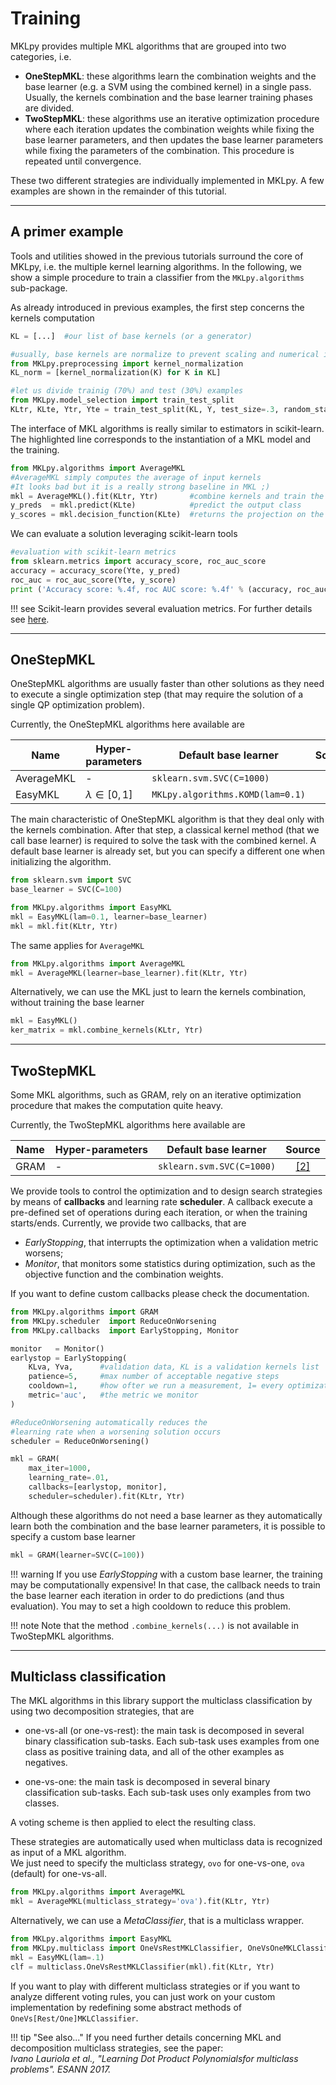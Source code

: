 # Training


MKLpy provides multiple MKL algorithms that are grouped into two categories, i.e.

* **OneStepMKL**: these algorithms learn the combination weights and the base learner (e.g. a SVM using the combined kernel) in a single pass. Usually, the kernels combination and the base learner training phases are divided.
* **TwoStepMKL**: these algorithms use an iterative optimization procedure where each iteration updates the combination weights while fixing the base learner parameters, and then updates the base learner parameters while fixing the parameters of the combination. This procedure is repeated until convergence.

These two different strategies are individually implemented in MKLpy. A few examples are shown in the remainder of this tutorial.


- - -

## A primer example

Tools and utilities showed in the previous tutorials surround the core of MKLpy, i.e. the multiple kernel learning algorithms.
In the following, we show a simple procedure to train a classifier from the `MKLpy.algorithms` sub-package.

As already introduced in previous examples, the first step concerns the kernels computation



```python
KL = [...]	#our list of base kernels (or a generator)

#usually, base kernels are normalize to prevent scaling and numerical issues
from MKLpy.preprocessing import kernel_normalization
KL_norm = [kernel_normalization(K) for K in KL]

#let us divide trainig (70%) and test (30%) examples
from MKLpy.model_selection import train_test_split
KLtr, KLte, Ytr, Yte = train_test_split(KL, Y, test_size=.3, random_state=42)
```

The interface of MKL algorithms is really similar to estimators in scikit-learn.
The highlighted line corresponds to the instantiation of a MKL model and the training.

```python hl_lines="4"
from MKLpy.algorithms import AverageMKL
#AverageMKL simply computes the average of input kernels
#It looks bad but it is a really strong baseline in MKL ;)
mkl = AverageMKL().fit(KLtr, Ytr)		#combine kernels and train the classifier
y_preds  = mkl.predict(KLte)			#predict the output class
y_scores = mkl.decision_function(KLte)	#returns the projection on the distance vector
```

We can evaluate a solution leveraging scikit-learn tools

```python
#evaluation with scikit-learn metrics
from sklearn.metrics import accuracy_score, roc_auc_score
accuracy = accuracy_score(Yte, y_pred)
roc_auc = roc_auc_score(Yte, y_score)
print ('Accuracy score: %.4f, roc AUC score: %.4f' % (accuracy, roc_auc))
```

!!! see
	Scikit-learn provides several evaluation metrics. For further details see [here](https://scikit-learn.org/stable/modules/classes.html#module-sklearn.metrics).








- - -

## OneStepMKL

OneStepMKL algorithms are usually faster than other solutions as they need to execute a single optimization step (that may require the solution of a single QP optimization problem).

Currently, the OneStepMKL algorithms here available are

|Name       | Hyper-parameters | Default base learner | Source |
|-----------|------------|----------------------|:------:|
| AverageMKL| -          | `sklearn.svm.SVC(C=1000)`          |  -     |
| EasyMKL   | $\lambda\in [0,1]$  | `MKLpy.algorithms.KOMD(lam=0.1)` | [[1]](https://www.sciencedirect.com/science/article/abs/pii/S0925231215003653) |


The main characteristic of OneStepMKL algorithm is that they deal only with the kernels combination. 
After that step, a classical kernel method (that we call base learner) is required to solve the task with the combined kernel.
A default base learner is already set, but you can specify a different one when initializing the algorithm.


```python
from sklearn.svm import SVC
base_learner = SVC(C=100)

from MKLpy.algorithms import EasyMKL
mkl = EasyMKL(lam=0.1, learner=base_learner)
mkl = mkl.fit(KLtr, Ytr)
```

The same applies for `AverageMKL`
```python
from MKLpy.algorithms import AverageMKL
mkl = AverageMKL(learner=base_learner).fit(KLtr, Ytr)
```


Alternatively, we can use the MKL just to learn the kernels combination, without training the base learner

```python
mkl = EasyMKL()
ker_matrix = mkl.combine_kernels(KLtr, Ytr)
```


- - -

## TwoStepMKL

Some MKL algorithms, such as GRAM, rely on an iterative optimization procedure that makes the computation quite heavy.

Currently, the TwoStepMKL algorithms here available are

|Name      | Hyper-parameters | Default base learner | Source |
|----------|------------|----------------------|:------:|
| GRAM     | -          | `sklearn.svm.SVC(C=1000)`          |  [[2]](https://www.researchgate.net/publication/318468451_Radius-Margin_Ratio_Optimization_for_Dot-Product_Boolean_Kernel_Learning)     |

We provide tools to control the optimization and to design search strategies by means of **callbacks** and learning rate **scheduler**.
A callback execute a pre-defined set of operations during each iteration, or when the training starts/ends.
Currently, we provide two callbacks, that are

* *EarlyStopping*, that interrupts the optimization when a validation metric worsens;
* *Monitor*, that monitors some statistics during optimization, such as the objective function and the combination weights.

If you want to define custom callbacks please check the documentation.

```python
from MKLpy.algorithms import GRAM
from MKLpy.scheduler  import ReduceOnWorsening
from MKLpy.callbacks  import EarlyStopping, Monitor

monitor   = Monitor()
earlystop = EarlyStopping(
	KLva, Yva, 		#validation data, KL is a validation kernels list
	patience=5,		#max number of acceptable negative steps
	cooldown=1, 	#how ofter we run a measurement, 1= every optimization step
	metric='auc',	#the metric we monitor
)

#ReduceOnWorsening automatically reduces the 
#learning rate when a worsening solution occurs
scheduler = ReduceOnWorsening()

mkl = GRAM(
	max_iter=1000, 			
	learning_rate=.01, 		
	callbacks=[earlystop, monitor],
	scheduler=scheduler).fit(KLtr, Ytr)
```




Although these algorithms do not need a base learner as they automatically learn both the combination and the base learner parameters, it is possible to specify a custom base learner

```python
mkl = GRAM(learner=SVC(C=100))
```

!!! warning
	If you use *EarlyStopping* with a custom base learner, the training may be computationally expensive! 
	In that case, the callback needs to train the base learner each iteration in order to do predictions (and thus evaluation). 
	You may to set a high cooldown to reduce this problem.


!!! note
	Note that the method `.combine_kernels(...)` is not available in TwoStepMKL algorithms.

- - -

## Multiclass classification

The MKL algorithms in this library support the multiclass classification by using two decomposition strategies, that are

* one-vs-all (or one-vs-rest): the main task is decomposed in several binary classification sub-tasks. Each sub-task uses examples from one class as positive training data, and all of the other examples as negatives. 

* one-vs-one: the main task is decomposed in several binary classification sub-tasks. Each sub-task uses only examples from two classes.

A voting scheme is then applied to elect the resulting class.

These strategies are automatically used when multiclass data is recognized as input of a MKL algorithm.<br>
We just need to specify the multiclass strategy, `ovo` for one-vs-one, `ova` (default) for one-vs-all.

```python
from MKLpy.algorithms import AverageMKL
mkl = AverageMKL(multiclass_strategy='ova').fit(KLtr, Ytr)
```

Alternatively, we can use a *MetaClassifier*, that is a multiclass wrapper.
```python
from MKLpy.algorithms import EasyMKL
from MKLpy.multiclass import OneVsRestMKLClassifier, OneVsOneMKLClassifier
mkl = EasyMKL(lam=.1)
clf = multiclass.OneVsRestMKLClassifier(mkl).fit(KLtr, Ytr)
```

If you want to play with different multiclass strategies or if you want to analyze different voting rules, you can just work on your custom implementation by redefining some abstract methods of `OneVs[Rest/One]MKLClassifier`.



!!! tip "See also..."
	If you need further details concerning MKL and decomposition multiclass strategies, see the paper:<br>
	*Ivano Lauriola et al., "Learning Dot Product Polynomialsfor multiclass problems". ESANN 2017.*


